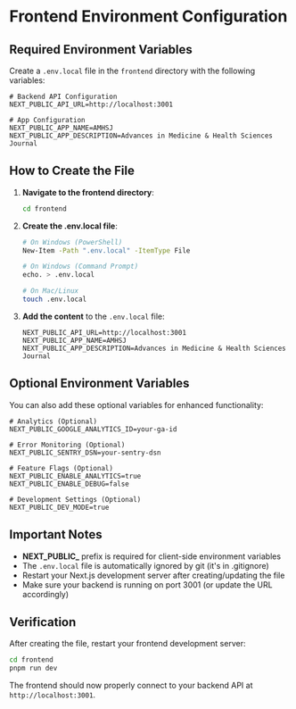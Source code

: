 # Frontend Environment Configuration

## Required Environment Variables

Create a `.env.local` file in the `frontend` directory with the following variables:

```env
# Backend API Configuration
NEXT_PUBLIC_API_URL=http://localhost:3001

# App Configuration
NEXT_PUBLIC_APP_NAME=AMHSJ
NEXT_PUBLIC_APP_DESCRIPTION=Advances in Medicine & Health Sciences Journal
```

## How to Create the File

1. **Navigate to the frontend directory**:
   ```bash
   cd frontend
   ```

2. **Create the .env.local file**:
   ```bash
   # On Windows (PowerShell)
   New-Item -Path ".env.local" -ItemType File
   
   # On Windows (Command Prompt)
   echo. > .env.local
   
   # On Mac/Linux
   touch .env.local
   ```

3. **Add the content** to the `.env.local` file:
   ```env
   NEXT_PUBLIC_API_URL=http://localhost:3001
   NEXT_PUBLIC_APP_NAME=AMHSJ
   NEXT_PUBLIC_APP_DESCRIPTION=Advances in Medicine & Health Sciences Journal
   ```

## Optional Environment Variables

You can also add these optional variables for enhanced functionality:

```env
# Analytics (Optional)
NEXT_PUBLIC_GOOGLE_ANALYTICS_ID=your-ga-id

# Error Monitoring (Optional)
NEXT_PUBLIC_SENTRY_DSN=your-sentry-dsn

# Feature Flags (Optional)
NEXT_PUBLIC_ENABLE_ANALYTICS=true
NEXT_PUBLIC_ENABLE_DEBUG=false

# Development Settings (Optional)
NEXT_PUBLIC_DEV_MODE=true
```

## Important Notes

- **NEXT_PUBLIC_** prefix is required for client-side environment variables
- The `.env.local` file is automatically ignored by git (it's in .gitignore)
- Restart your Next.js development server after creating/updating the file
- Make sure your backend is running on port 3001 (or update the URL accordingly)

## Verification

After creating the file, restart your frontend development server:

```bash
cd frontend
pnpm run dev
```

The frontend should now properly connect to your backend API at `http://localhost:3001`.


